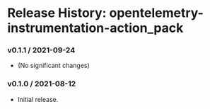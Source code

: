 # Release History: opentelemetry-instrumentation-action_pack

### v0.1.1 / 2021-09-24

* (No significant changes)

### v0.1.0 / 2021-08-12

* Initial release.
